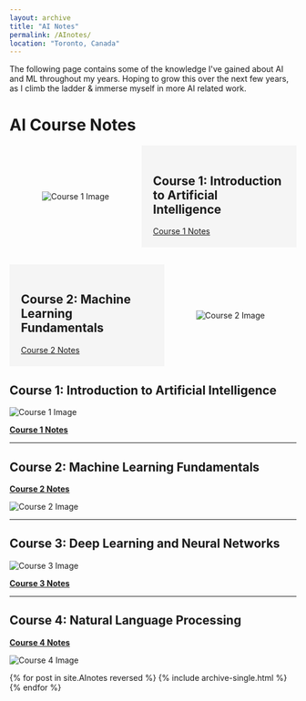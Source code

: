 ```yaml
---
layout: archive
title: "AI Notes"
permalink: /AInotes/
location: "Toronto, Canada"
---
```


The following page contains some of the knowledge I've gained about AI and ML throughout my years. Hoping to grow this over the next few years, as I climb the ladder & immerse myself in more AI related work. 

# AI Course Notes


<div class="course">
  <div class="course-image">
    <img src="ML_course.jpeg" alt="Course 1 Image">
  </div>
  <div class="course-info">
    <h2>Course 1: Introduction to Artificial Intelligence</h2>
    <a href="course1_notes.md">Course 1 Notes</a>
  </div>
</div>

<div class="course">
  <div class="course-info">
    <h2>Course 2: Machine Learning Fundamentals</h2>
    <a href="course2_notes.md">Course 2 Notes</a>
  </div>
  <div class="course-image">
    <img src="course2_image.jpg" alt="Course 2 Image">
  </div>
</div>

<!-- Repeat the above pattern for the remaining courses -->

<style>
.course {
  display: flex;
  flex-direction: row;
  margin-bottom: 30px;
}

.course-info {
  flex: 1;
  padding: 20px;
  background-color: #f5f5f5;
}

.course-image {
  flex: 1;
  display: flex;
  align-items: center;
  justify-content: center;
}

.course-image img {
  max-width: 100%;
  max-height: 200px;
}
</style>

## Course 1: Introduction to Artificial Intelligence

![Course 1 Image](course1_image.jpg)

[**Course 1 Notes**](course1_notes.md)

---

## Course 2: Machine Learning Fundamentals

[**Course 2 Notes**](course2_notes.md)

![Course 2 Image](course2_image.jpg)

---

## Course 3: Deep Learning and Neural Networks

![Course 3 Image](course3_image.jpg)

[**Course 3 Notes**](course3_notes.md)

---

## Course 4: Natural Language Processing

[**Course 4 Notes**](course4_notes.md)

![Course 4 Image](course4_image.jpg)


{% for post in site.AInotes reversed %}
  {% include archive-single.html %}
{% endfor %} 